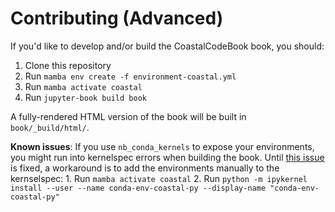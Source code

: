 # Contributing (Advanced)

If you'd like to develop and/or build the CoastalCodeBook book, you should:

1. Clone this repository
2. Run `mamba env create -f environment-coastal.yml`
3. Run `mamba activate coastal`
4. Run `jupyter-book build book`

A fully-rendered HTML version of the book will be built in
`book/_build/html/`.

**Known issues**: If you use `nb_conda_kernels` to expose your environments, you might run
into kernelspec errors when building the book. Until [this issue](https://github.com/executablebooks/jupyter-book/issues/1348) is fixed, a workaround is to add the environments manually to the kernselspec: 1. Run `mamba activate coastal`
2. Run `python -m ipykernel install --user --name conda-env-coastal-py --display-name
   "conda-env-coastal-py"`
